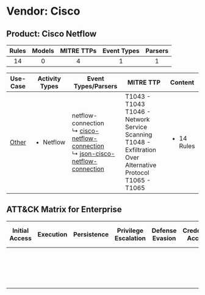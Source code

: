 Vendor: Cisco
=============
Product: Cisco Netflow
----------------------
| Rules | Models | MITRE TTPs | Event Types | Parsers |
|:-----:|:------:|:----------:|:-----------:|:-------:|
|  14   |   0    |     4      |      1      |    1    |

|               Use-Case                | Activity Types            | Event Types/Parsers                                                                                                                                                                                             | MITRE TTP                                                                                                                | Content                    |
|:-------------------------------------:| ------------------------- | --------------------------------------------------------------------------------------------------------------------------------------------------------------------------------------------------------------- | ------------------------------------------------------------------------------------------------------------------------ | -------------------------- |
| [Other](../UseCases/usecase_other.md) | <ul><li>Netflow</li></ul> |  netflow-connection<br> ↳ [cisco-netflow-connection](../Parsers/parserContent_cisco-netflow-connection.md)<br> ↳ [json-cisco-netflow-connection](../Parsers/parserContent_json-cisco-netflow-connection.md)<br> | T1043 - T1043<br>T1046 - Network Service Scanning<br>T1048 - Exfiltration Over Alternative Protocol<br>T1065 - T1065<br> | <ul><li>14 Rules</li></ul> |

ATT&CK Matrix for Enterprise
----------------------------
| Initial Access | Execution | Persistence | Privilege Escalation | Defense Evasion | Credential Access | Discovery                                                                     | Lateral Movement | Collection | Command and Control | Exfiltration                                                                                | Impact |
| -------------- | --------- | ----------- | -------------------- | --------------- | ----------------- | ----------------------------------------------------------------------------- | ---------------- | ---------- | ------------------- | ------------------------------------------------------------------------------------------- | ------ |
|                |           |             |                      |                 |                   | [Network Service Scanning](https://attack.mitre.org/techniques/T1046)<br><br> |                  |            |                     | [Exfiltration Over Alternative Protocol](https://attack.mitre.org/techniques/T1048)<br><br> |        |